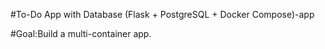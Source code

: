 #To-Do App with Database (Flask + PostgreSQL + Docker Compose)-app

#Goal:Build a multi-container app.
